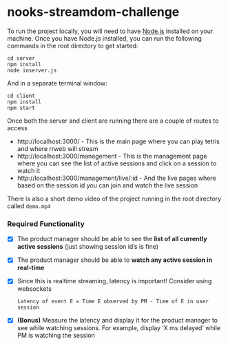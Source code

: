 # nooks-streamdom-challenge
To run the project locally, you will need to have [Node.js](https://nodejs.org/en/) installed on your machine.
 Once you have Node.js installed, you can run the following commands in the root directory to get started:
```
cd server
npm install
node ioserver.js
```
And in a separate terminal window:
```
cd client
npm install
npm start
```
Once both the server and client are running there are a couple of routes to access
- http://localhost:3000/ - This is the main page where you can play tetris and where rrweb will stream
- http://localhost:3000/management - This is the management page where you can see the list of active sessions and click on a session to watch it
- http://localhost:3000/management/live/:id - And the live pages where based on the session id you can join and watch the live session

There is also a short demo video of the project running in the root directory called `demo.mp4`

### Required Functionality

- [x] The product manager should be able to see the **list of all currently active sessions** (just showing session id’s is fine)
- [x] The product manager should be able to **watch any active session in real-time**
- [x] Since this is realtime streaming, latency is important! Consider using websockets

      Latency of event E = Time E observed by PM - Time of E in user session
- [x] **(Bonus)** Measure the latency and display it for the product manager to see while watching sessions. For example, display ‘X ms delayed’ while PM is watching the session
